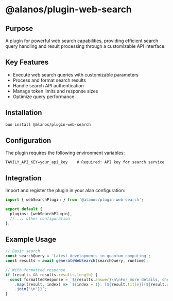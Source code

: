 # @alanos/plugin-web-search

## Purpose

A plugin for powerful web search capabilities, providing efficient search query handling and result processing through a customizable API interface.

## Key Features

- Execute web search queries with customizable parameters
- Process and format search results
- Handle search API authentication
- Manage token limits and response sizes
- Optimize query performance

## Installation

```bash
bun install @alanos/plugin-web-search
```

## Configuration

The plugin requires the following environment variables:

```env
TAVILY_API_KEY=your_api_key    # Required: API key for search service
```

## Integration

Import and register the plugin in your alan configuration:

```typescript
import { webSearchPlugin } from '@alanos/plugin-web-search';

export default {
  plugins: [webSearchPlugin],
  // ... other configuration
};
```

## Example Usage

```typescript
// Basic search
const searchQuery = 'Latest developments in quantum computing';
const results = await generateWebSearch(searchQuery, runtime);

// With formatted response
if (results && results.results.length) {
  const formattedResponse = `${results.answer}\n\nFor more details, check out:\n${results.results
    .map((result, index) => `${index + 1}. [${result.title}](${result.url})`)
    .join('\n')}`;
}
```

